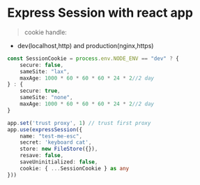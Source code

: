 # Express Session with react app

> cookie handle: 
- dev(localhost,http) and production(nginx,https)
```ts
const SessionCookie = process.env.NODE_ENV == "dev" ? {
    secure: false,
    sameSite: "lax",
    maxAge: 1000 * 60 * 60 * 60 * 24 * 2//2 day
} : {
    secure: true,
    sameSite: "none",
    maxAge: 1000 * 60 * 60 * 60 * 24 * 2//2 day
}

app.set('trust proxy', 1) // trust first proxy
app.use(expressSession({
    name: "test-me-esc",
    secret: 'keyboard cat',
    store: new FileStore({}),
    resave: false,
    saveUninitialized: false,
    cookie: { ...SessionCookie } as any
}))
```